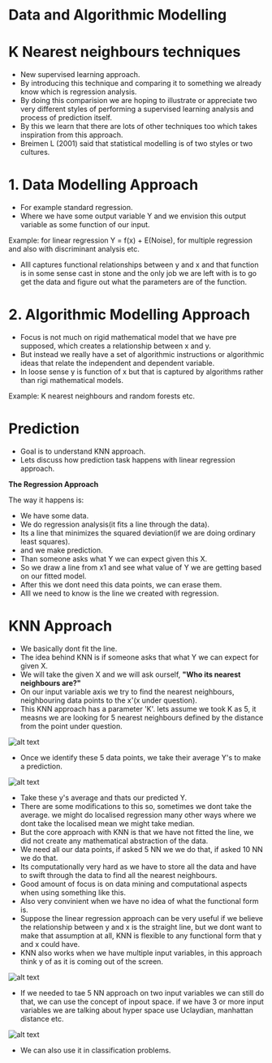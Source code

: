 # Data and Algorithmic Modelling

# K Nearest neighbours techniques

- New supervised learning approach.
- By introducing this technique and comparing it to something we already know which is regression analysis.
- By doing this comparision we are hoping to illustrate or appreciate two very different styles of performing a supervised learning analysis and process of prediction itself.
- By this we learn that there are lots of other techniques too which takes inspiration from this approach.
- Breimen L (2001) said that statistical modelling is of two styles or two cultures.

# 1. Data Modelling Approach

- For example standard regression.
- Where we have some output variable Y and we envision this output variable as some function of our input.

Example: for linear regression Y = f(x) + E(Noise), for multiple regression and also with discriminant analysis etc.

- Alll captures functional relationships between y and x and that function is in some sense cast in stone and the only job we are left with is to go get the data and figure out what the parameters are of the function.

# 2. Algorithmic Modelling Approach

- Focus is not much on rigid mathematical model that we have pre supposed, which creates a relationship between x and y.
- But instead we really have a set of algorithmic instructions or algorithmic ideas that relate the independent and dependent variable.
- In loose sense y is function of x but that is captured by algorithms rather than rigi mathematical models.

Example: K nearest neighbours and random forests etc.

# Prediction

- Goal is to understand KNN approach.
- Lets discuss how prediction task happens with linear regression approach.

**The Regression Approach**

The way it happens is:

- We have some data.
- We do regression analysis(it fits a line through the data).
- Its a line that minimizes the squared deviation(if we are doing ordinary least squares).
- and we make prediction.
- Than someone asks what Y we can expect given this X.
- So we draw a line from x1 and see what value of Y we are getting based on our fitted model.
- After this we dont need this data points, we can erase them.
- Alll we need to know is the line we created with regression.

# KNN Approach

- We basically dont fit the line.
- The idea behind KNN is if someone asks that what Y we can expect for given X.
- We will take the given X and we will ask ourself, **"Who its nearest neighbours are?"**
- On our input variable axis we try to find the nearest neighbours, neighbouring data points to the x'(x under question).
- This KNN approach has a parameter 'K'. lets assume we took K as 5, it measns we are looking for 5 nearest neighbours defined by the distance from the point under question.

![alt text]()

- Once we identify these 5 data points, we take their average Y's to make a prediction.

![alt text]()

- Take these y's average and thats our predicted Y.
- There are some modifications to this so, sometimes we dont take the average. we might do localised regression many other ways where we dont take the localised mean we might take median.
- But the core approach with KNN is that we have not fitted the line, we did not create any mathematical abstraction of the data.
- We need all our data points, if asked 5 NN we we do that, if asked 10 NN we do that.
- Its computationally very hard as we have to store all the data and have to swift through the data to find all the nearest neighbours.
- Good amount of focus is on data mining and computational aspects when using something like this.
- Also very convinient when we have no idea of what the functional form is.
- Suppose the linear regression approach can be very useful if we believe the relationship between y and x is the straight line, but we dont want to make that assumption at all, KNN is flexible to any functional form that y and x could have.
- KNN also works when we have multiple input variables, in this approach think y of as it is coming out of the screen.

![alt text]()

- If we needed to tae 5 NN approach on two input variables we can still do that, we can use the concept of inpout space. if we have 3 or more input variables we are talking about hyper space use Uclaydian, manhattan distance etc.

![alt text]()

- We can also use it in classification problems.



